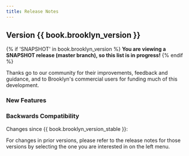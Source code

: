 ```yaml
---
title: Release Notes
---
```


## Version {{ book.brooklyn_version }}

{% if 'SNAPSHOT' in book.brooklyn_version %}
**You are viewing a SNAPSHOT release (master branch), so this list is in progress!**
{% endif %}

Thanks go to our community for their improvements, feedback and guidance, and
to Brooklyn's commercial users for funding much of this development.

### New Features


### Backwards Compatibility

Changes since {{ book.brooklyn_version_stable }}:


For changes in prior versions, please refer to the release notes for those versions by selecting the one you are interested in on the left menu.

